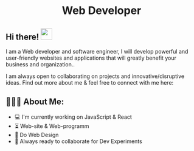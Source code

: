 <h1 align="center">Web Developer</h1>

## Hi there! <img src="https://raw.githubusercontent.com/aemmadi/aemmadi/master/wave.gif" width="30px">

I am a Web developer and software engineer, I will develop powerful and user-friendly websites and applications that will greatly benefit your business and organization.. </br>

I am always open to collaborating on projects and innovative/disruptive ideas. Find out more about me & feel free to connect with me here:

  
<h2 align="left">👨🏻‍💻 About Me:</h2>

- :computer: I'm currently working on JavaScript & React
- :hourglass_flowing_sand:  Web-site & Web-programm
- :muscle: Do Web Design
- :rocket: Always ready to collaborate for Dev Experiments
